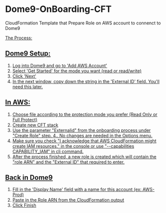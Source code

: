 # Dome9-OnBoarding-CFT
CloudFormation Template that Prepare Role on AWS account to connenct to Dome9 


<u>The Process:<u>

## Dome9 Setup:
1. Log into Dome9 and go to 'Add AWS Account'
2. Select 'Get Started' for the mode you want (read or read/write)
3. Click 'Next' 
4. In the next window, copy down the string in the 'External ID' field. You'll need this later. 

## In AWS:
1. Choose file according to the protection mode you prefer (Read Only or Full Protect)
2. Create new CFT stack
3. Use the parameter "Externalid" from the onboarding process under "Create Role" step.
4.. No changes are needed in the Options menu.
5. Make sure you check "I acknowledge that AWS CloudFormation might create IAM resources." in the console or use "--capabilities CAPABILITY_IAM" in cli command. 
6. After the process finished, a new role is created which will contain the "role ARN" and the "External ID" that required to enter.

## Back in Dome9
1. Fill in the 'Display Name' field with a name for this account (ex: AWS-Prod) 
2. Paste in the Role ARN from the CloudFormation output
3. Click Finish



